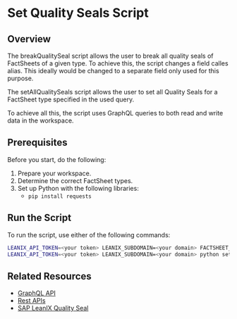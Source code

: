 # Set Quality Seals Script

## Overview

The breakQualitySeal script allows the user to break all quality seals of FactSheets of a given type. To achieve this, the script changes a field calles alias. This ideally would be changed to a separate field only used for this purpose.

The setAllQualitySeals script allows the user to set all Quality Seals for a FactSheet type specified in the used query.

To achieve all this, the script uses GraphQL queries to both read and write data in the workspace.

## Prerequisites

Before you start, do the following:

1. Prepare your workspace.
2. Determine the correct FactSheet types.
3. Set up Python with the following libraries: 
    - `pip install requests`

## Run the Script

To run the script, use either of the following commands:

```bash
LEANIX_API_TOKEN=<your token> LEANIX_SUBDOMAIN=<your domain> FACTSHEET_TYPE=<> python breakQualitySeal.py
LEANIX_API_TOKEN=<your token> LEANIX_SUBDOMAIN=<your domain> python setAllQualitySeals.py
```

## Related Resources

- [GraphQL API](https://docs-eam.leanix.net/reference/graphql-tutorials)
- [Rest APIs](https://docs-eam.leanix.net/reference/rest-apis)
- [SAP LeanIX Quality Seal](https://docs-eam.leanix.net/docs/quality-seal)
